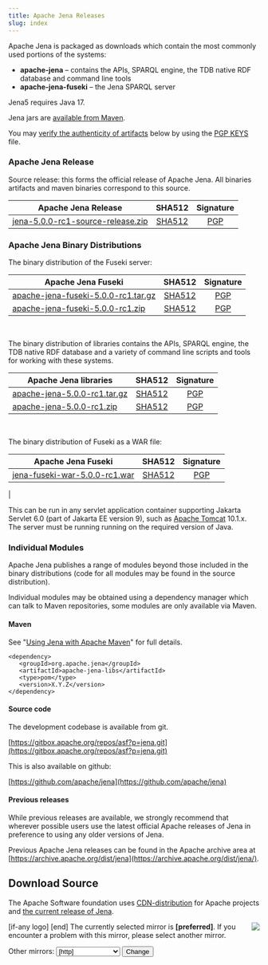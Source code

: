 ```yaml
---
title: Apache Jena Releases
slug: index
---
```

Apache Jena is packaged as downloads which contain the most commonly used portions of the systems:

- **apache-jena** &ndash; contains the APIs, SPARQL engine, the TDB native RDF database and command line tools
- **apache-jena-fuseki** &ndash; the Jena SPARQL server

Jena5 requires Java 17.

Jena jars are [available from Maven](maven.html).

You may [verify the authenticity of artifacts](https://www.apache.org/info/verification.html) below by using the [PGP KEYS](https://downloads.apache.org/jena/KEYS) file.

### Apache Jena Release

Source release: this forms the official release of Apache Jena. All binaries artifacts and maven binaries correspond to this source.

| Apache Jena Release | SHA512 | Signature |
| ------------ | :----: | :-------: |
|<a href="[preferred]jena/source/jena-5.0.0-rc1-source-release.zip">jena-5.0.0-rc1-source-release.zip</a> | [SHA512](https://downloads.apache.org/jena/source/jena-5.0.0-rc1-source-release.zip.sha512) | [PGP](https://downloads.apache.org/jena/source/jena-5.0.0-rc1-source-release.zip.asc) |

### Apache Jena Binary Distributions

The binary distribution of the Fuseki server:

| Apache Jena Fuseki  | SHA512 | Signature |
| ------------ | :----: | :-------: |
| <a href="[preferred]jena/binaries/apache-jena-fuseki-5.0.0-rc1.tar.gz">apache-jena-fuseki-5.0.0-rc1.tar.gz</a> | [SHA512](https://downloads.apache.org/jena/binaries/apache-jena-fuseki-5.0.0-rc1.tar.gz.sha512) | [PGP](https://downloads.apache.org/jena/binaries/apache-jena-fuseki-5.0.0-rc1.tar.gz.asc) |
| <a href="[preferred]jena/binaries/apache-jena-fuseki-5.0.0-rc1.zip">apache-jena-fuseki-5.0.0-rc1.zip</a> | [SHA512](https://downloads.apache.org/jena/binaries/apache-jena-fuseki-5.0.0-rc1.zip.sha512) | [PGP](https://downloads.apache.org/jena/binaries/apache-jena-fuseki-5.0.0-rc1.zip.asc) |

<p>&nbsp;</p>
The binary distribution of libraries contains the APIs, SPARQL engine, the TDB native RDF database and a variety of command line scripts and tools for working with these systems.

| Apache Jena libraries | SHA512 | Signature |
| ------------ | :----: | :-------: |
|<a href="[preferred]jena/binaries/apache-jena-5.0.0-rc1.tar.gz">apache-jena-5.0.0-rc1.tar.gz</a> | [SHA512](https://downloads.apache.org/jena/binaries/apache-jena-5.0.0-rc1.tar.gz.sha512) | [PGP](https://downloads.apache.org/jena/binaries/apache-jena-5.0.0-rc1.tar.gz.asc) |
| <a href="[preferred]jena/binaries/apache-jena-5.0.0-rc1.zip">apache-jena-5.0.0-rc1.zip</a> | [SHA512](https://downloads.apache.org/jena/binaries/apache-jena-5.0.0-rc1.zip.sha512) | [PGP](https://downloads.apache.org/jena/binaries/apache-jena-5.0.0-rc1.zip.asc)

<p>&nbsp;</p>
The binary distribution of Fuseki as a WAR file:

| Apache Jena Fuseki  | SHA512 | Signature |
| ------------ | :----: | :-------: |
| <a href="[preferred]jena/binaries/jena-fuseki-war-5.0.0-rc1.war">jena-fuseki-war-5.0.0-rc1.war</a> | [SHA512](https://downloads.apache.org/jena/binaries/jena-fuseki-war-5.0.0-rc1.war.sha512) | [PGP](https://downloads.apache.org/jena/binaries/jena-fuseki-war-5.0.0-rc1.war.asc)
|

This can be run in any servlet application container supporting Jakarta Servlet 6.0
(part of Jakarta EE version 9), such as  [Apache Tomcat](https://tomcat.apache.org/index.html) 10.1.x.
The server must be running running on the required version of Java.

### Individual Modules

Apache Jena publishes a range of modules beyond those included in the binary distributions (code for all modules may be found in the source distribution).

Individual modules may be obtained using a dependency manager which can talk to Maven repositories, some modules are only available via Maven.

#### Maven

See "[Using Jena with Apache Maven](maven.html)" for full details.

    <dependency>
       <groupId>org.apache.jena</groupId>
       <artifactId>apache-jena-libs</artifactId>
       <type>pom</type>
       <version>X.Y.Z</version>
    </dependency>

#### Source code

The development codebase is available from git.

[https://gitbox.apache.org/repos/asf?p=jena.git](https://gitbox.apache.org/repos/asf?p=jena.git)

This is also available on github:

[https://github.com/apache/jena](https://github.com/apache/jena)

#### Previous releases

While previous releases are available, we strongly recommend that wherever
possible users use the latest official Apache releases of Jena in
preference to using any older versions of Jena.

Previous Apache Jena releases can be found in the Apache archive area
at [https://archive.apache.org/dist/jena](https://archive.apache.org/dist/jena/).

## Download Source

The Apache Software foundation uses [CDN-distribution](https://dlcdn.apache.org/) for Apache
projects and [the current release of Jena](https://dlcdn.apache.org/jena/).

<p>[if-any logo]
<a href="[link]">
  <img align="right" src="[logo]" border="0" />
</a>[end]
The currently selected mirror is <b>[preferred]</b>.  If you encounter a problem with this mirror, please select another
mirror.

<form action="[location]" method="get" id="SelectMirror">
Other mirrors: <select name="Preferred">
[if-any http]
  [for http]<option value="[http]">[http]</option>[end]
[end]

[if-any ftp]
  [for ftp]<option value="[ftp]">[ftp]</option>[end]
[end]
[if-any backup]
  [for backup]<option value="[backup]">[backup]
  (backup)</option>[end]
[end]
</select>
<input type="submit" value="Change" />
</form>

